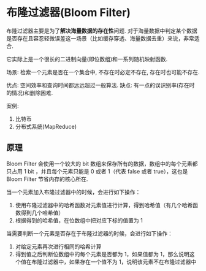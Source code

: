 # 布隆过滤器(Bloom Filter)
布隆过滤器主要是为了**解决海量数据的存在性**问题. 对于海量数据中判定某个数据是否存在且容忍轻微误差这一场景（比如缓存穿透、海量数据去重）来说，非常适合.

它实际上是一个很长的二进制向量(即位数组)和一系列随机映射函数.

场景: 检索一个元素是否在一个集合中, 不存在时必定不存在, 存在时也可能不存在.

优点: 空间效率和查询时间都远远超过一般算法.
缺点: 有一点的误识别率(存在时的情况)和删除困难.

案例:
1. 比特币
1. 分布式系统(MapReduce)

## 原理
Bloom Filter 会使用一个较大的 bit 数组来保存所有的数据，数组中的每个元素都只占用 1 bit ，并且每个元素只能是 0 或者 1（代表 false 或者 true），这也是 Bloom Filter 节省内存的核心所在.

当一个元素加入布隆过滤器中的时候，会进行如下操作：
1. 使用布隆过滤器中的哈希函数对元素值进行计算，得到哈希值（有几个哈希函数得到几个哈希值）
2. 根据得到的哈希值，在位数组中把对应下标的值置为 1

当需要判断一个元素是否存在于布隆过滤器的时候，会进行如下操作：
1. 对给定元素再次进行相同的哈希计算
2. 得到值之后判断位数组中的每个元素是否都为 1，如果值都为 1，那么说明这个值在布隆过滤器中，如果存在一个值不为 1，说明该元素不在布隆过滤器中
